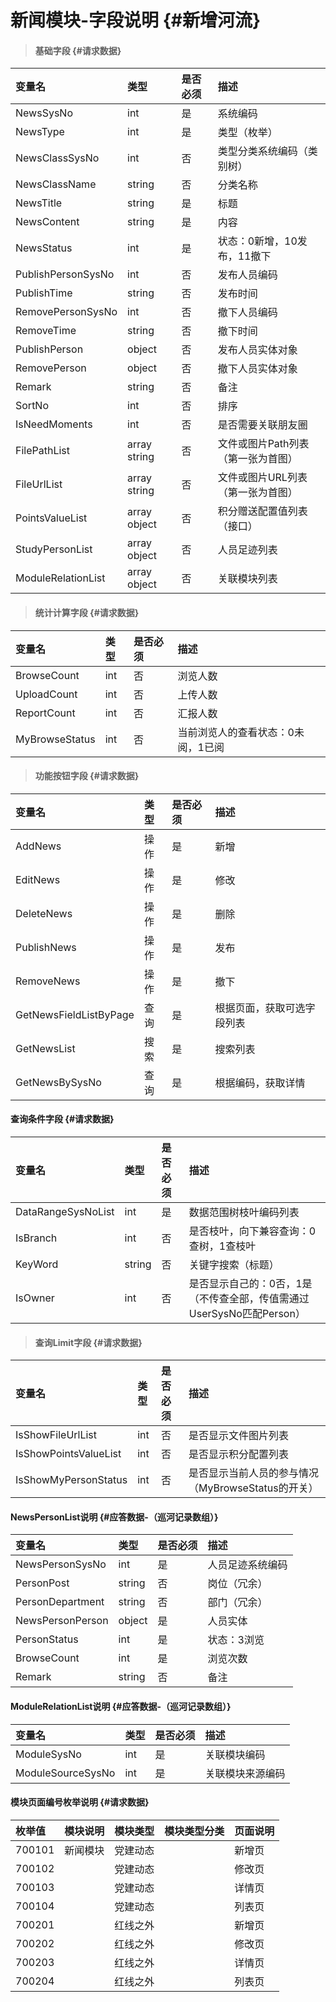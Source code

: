 # 新闻模块-字段说明 {#新增河流}

> #### 基础字段 {#请求数据}

| 变量名 | 类型 | 是否必须 | 描述 |
| :--- | :--- | :--- | :--- |
| NewsSysNo | int | 是 | 系统编码 |
| NewsType | int | 是 | 类型（枚举） |
| NewsClassSysNo | int | 否 | 类型分类系统编码（类别树） |
| NewsClassName | string | 否 | 分类名称 |
| NewsTitle | string | 是 | 标题 |
| NewsContent | string | 是 | 内容 |
| NewsStatus | int | 是 | 状态：0新增，10发布，11撤下 |
| PublishPersonSysNo | int | 否 | 发布人员编码 |
| PublishTime | string | 否 | 发布时间 |
| RemovePersonSysNo | int | 否 | 撤下人员编码 |
| RemoveTime | string | 否 | 撤下时间 |
| PublishPerson | object | 否 | 发布人员实体对象 |
| RemovePerson | object | 否 | 撤下人员实体对象 |
| Remark | string | 否 | 备注 |
| SortNo | int | 否 | 排序 |
| IsNeedMoments | int | 否 | 是否需要关联朋友圈 |
| FilePathList | array string | 否 | 文件或图片Path列表（第一张为首图） |
| FileUrlList | array string | 否 | 文件或图片URL列表（第一张为首图） |
| PointsValueList | array object | 否 | 积分赠送配置值列表（接口） |
| StudyPersonList | array object | 否 | 人员足迹列表 |
| ModuleRelationList | array object | 否 | 关联模块列表 |

> #### 统计计算字段 {#请求数据}

| 变量名 | 类型 | 是否必须 | 描述 |
| :--- | :--- | :--- | :--- |
| BrowseCount | int | 否 | 浏览人数 |
| UploadCount | int | 否 | 上传人数 |
| ReportCount | int | 否 | 汇报人数 |
| MyBrowseStatus | int | 否 | 当前浏览人的查看状态：0未阅，1已阅 |

> #### 功能按钮字段 {#请求数据}

| 变量名 | 类型 | 是否必须 | 描述 |
| :--- | :--- | :--- | :--- |
| AddNews | 操作 | 是 | 新增 |
| EditNews | 操作 | 是 | 修改 |
| DeleteNews | 操作 | 是 | 删除 |
| PublishNews | 操作 | 是 | 发布 |
| RemoveNews | 操作 | 是 | 撤下 |
| GetNewsFieldListByPage | 查询 | 是 | 根据页面，获取可选字段列表 |
| GetNewsList | 搜索 | 是 | 搜索列表 |
| GetNewsBySysNo | 查询 | 是 | 根据编码，获取详情 |

#### 查询条件字段 {#请求数据}

| 变量名 | 类型 | 是否必须 | 描述 |
| :--- | :--- | :--- | :--- |
| DataRangeSysNoList | int | 是 | 数据范围树枝叶编码列表 |
| IsBranch | int | 否 | 是否枝叶，向下兼容查询：0查树，1查枝叶 |
| KeyWord | string | 否 | 关键字搜索（标题） |
| IsOwner | int | 否 | 是否显示自己的：0否，1是（不传查全部，传值需通过UserSysNo匹配Person） |

> #### 查询Limit字段 {#请求数据}

| 变量名 | 类型 | 是否必须 | 描述 |
| :--- | :--- | :--- | :--- |
| IsShowFileUrlList | int | 否 | 是否显示文件图片列表 |
| IsShowPointsValueList | int | 否 | 是否显示积分配置列表 |
| IsShowMyPersonStatus | int | 否 | 是否显示当前人员的参与情况（MyBrowseStatus的开关） |

#### NewsPersonList说明 {#应答数据-（巡河记录数组）}

| 变量名 | 类型 | 是否必须 | 描述 |
| :--- | :--- | :--- | :--- |
| NewsPersonSysNo | int | 是 | 人员足迹系统编码 |
| PersonPost | string | 否 | 岗位（冗余） |
| PersonDepartment | string | 否 | 部门（冗余） |
| NewsPersonPerson | object | 是 | 人员实体 |
| PersonStatus | int | 是 | 状态：3浏览 |
| BrowseCount | int | 是 | 浏览次数 |
| Remark | string | 否 | 备注 |

#### ModuleRelationList说明 {#应答数据-（巡河记录数组）}

| 变量名 | 类型 | 是否必须 | 描述 |
| :--- | :--- | :--- | :--- |
| ModuleSysNo | int | 是 | 关联模块编码 |
| ModuleSourceSysNo | int | 是 | 关联模块来源编码 |

#### 模块页面编号枚举说明 {#请求数据}

| 枚举值 | 模块说明 | 模块类型 | 模块类型分类 | 页面说明 |
| :--- | :--- | :--- | :--- | :--- |
| 700101 | 新闻模块 | 党建动态 |  | 新增页 |
| 700102 |  | 党建动态 |  | 修改页 |
| 700103 |  | 党建动态 |  | 详情页 |
| 700104 |  | 党建动态 |  | 列表页 |
| 700201 |  | 红线之外 |  | 新增页 |
| 700202 |  | 红线之外 |  | 修改页 |
| 700203 |  | 红线之外 |  | 详情页 |
| 700204 |  | 红线之外 |  | 列表页 |



